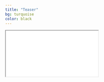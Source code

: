```yaml
---
title: "Teaser"
bg: turquoise
color: black
---
```

<div class="icontain">
<iframe src="//www.youtube.com/embed/P8jc63Fcbvc" allowfullscreen></iframe>
</div>
